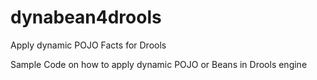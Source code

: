 # dynabean4drools
Apply dynamic POJO Facts for Drools

Sample Code on how to apply dynamic POJO or Beans in Drools engine
